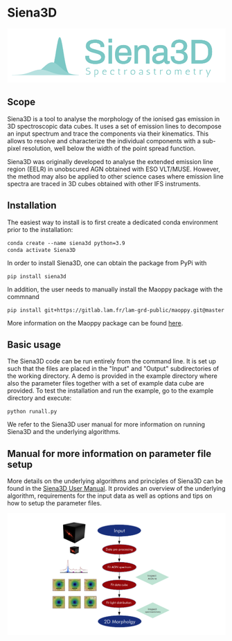 # Siena3D

![Siena3D](https://github.com/nicowinkel/Siena3D/blob/main/src/siena3d/data/logo.png)

## Scope
Siena3D is a tool to analyse the morphology of the ionised gas emission in 3D spectroscopic data cubes.
It uses a set of emission lines to decompose an input spectrum and trace the components via their kinematics.
This allows to resolve and  characterize the individual components with a sub-pixel resolution,
well below the width of the point spread function.

Siena3D was originally developed to analyse the extended emission line region (EELR) in unobscured AGN obtained with
ESO VLT/MUSE. However, the method may also be applied to other science cases where emission line spectra are traced in
3D cubes obtained with other IFS instruments.

## Installation
The easiest way to install is to first create a dedicated conda environment prior to the installation:

    conda create --name siena3d python=3.9
    conda activate Siena3D

In order to install Siena3D, one can obtain the package from PyPi with

    pip install siena3d


In addition, the user needs to manually install the Maoppy package with the commnand

    pip install git+https://gitlab.lam.fr/lam-grd-public/maoppy.git@master

More information on the Maoppy package can be found [here](https://gitlab.lam.fr/lam-grd-public/maoppy).

## Basic usage
The Siena3D code can be run entirely from the command line.  It is set up such that the files are placed in the "Input"
and "Output" subdirectories of the working directory.
A demo is provided in the example directory where also the parameter files together with a set of example data cube are provided.
To test the installation and run the example,  go to the example directory and execute:

    python runall.py

We refer to the Siena3D user manual for more information on running Siena3D and the underlying algorithms.

## Manual for more information on parameter file setup
More details on the underlying algorithms and principles of Siena3D can be found in the
[Siena3D User Manual](https://github.com/nicowinkel/Siena3D/blob/main/docs/Siena3D_User_Manual.pdf).
It provides an overview of the underlying algorithm, requirements for the input data as well as options and tips
on how to setup the parameter files.

![Siena3D](https://github.com/nicowinkel/Siena3D/blob/main/src/siena3d/data/schematic.png)
